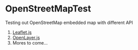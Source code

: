 # OpenStreetMapTest
Testing out OpenStreetMap embedded map with different API

1. [Leaflet.js](http://leafletjs.com)
2. [OpenLayer.js](http://openlayers.org)
3. Mores to come...
